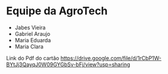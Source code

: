 # Equipe da AgroTech
- Jabes Vieira
- Gabriel Araujo
- Maria Eduarda
- Maria Clara

Link do Pdf do cartão
https://drive.google.com/file/d/1rCbP1W-BYtJj3QayqJ0W09GYGbSv-bFj/view?usp=sharing
